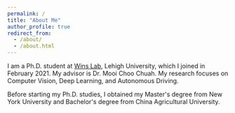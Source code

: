 ```yaml
---
permalink: /
title: "About Me"
author_profile: true
redirect_from: 
  - /about/
  - /about.html
---
```


I am a Ph.D. student at [Wins Lab](http://carina.cse.lehigh.edu/winslab/index.php), Lehigh University, which I joined in February 2021. My advisor is Dr. Mooi Choo Chuah. My research focuses on Computer Vision, Deep Learning, and Autonomous Driving.

Before starting my Ph.D. studies, I obtained my Master's degree from New York University and Bachelor's degree from China Agricultural University.
